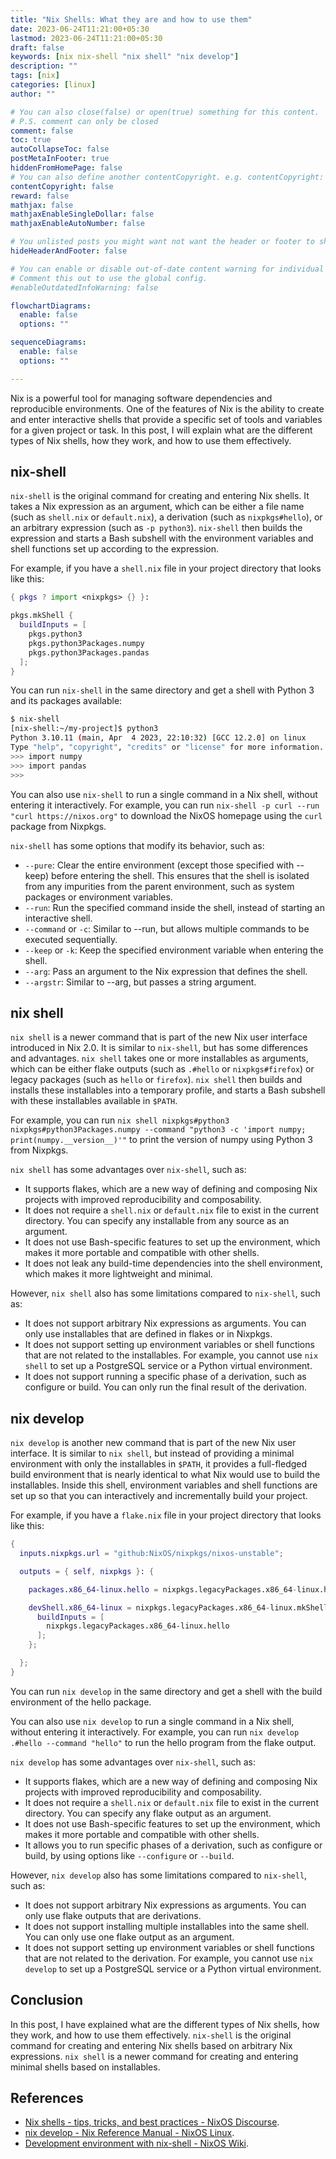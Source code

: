 ```yaml
---
title: "Nix Shells: What they are and how to use them"
date: 2023-06-24T11:21:00+05:30
lastmod: 2023-06-24T11:21:00+05:30
draft: false
keywords: [nix nix-shell "nix shell" "nix develop"]
description: ""
tags: [nix]
categories: [linux]
author: ""

# You can also close(false) or open(true) something for this content.
# P.S. comment can only be closed
comment: false
toc: true
autoCollapseToc: false
postMetaInFooter: true
hiddenFromHomePage: false
# You can also define another contentCopyright. e.g. contentCopyright: "This is another copyright."
contentCopyright: false
reward: false
mathjax: false
mathjaxEnableSingleDollar: false
mathjaxEnableAutoNumber: false

# You unlisted posts you might want not want the header or footer to show
hideHeaderAndFooter: false

# You can enable or disable out-of-date content warning for individual post.
# Comment this out to use the global config.
#enableOutdatedInfoWarning: false

flowchartDiagrams:
  enable: false
  options: ""

sequenceDiagrams: 
  enable: false
  options: ""

---
```


Nix is a powerful tool for managing software dependencies and reproducible environments. One of the features of Nix is the ability to create and enter interactive shells that provide a specific set of tools and variables for a given project or task. In this post, I will explain what are the different types of Nix shells, how they work, and how to use them effectively.

<!--more-->
## nix-shell

`nix-shell` is the original command for creating and entering Nix shells. It takes a Nix expression as an argument, which can be either a file name (such as `shell.nix` or `default.nix`), a derivation (such as `nixpkgs#hello`), or an arbitrary expression (such as `-p python3`). `nix-shell` then builds the expression and starts a Bash subshell with the environment variables and shell functions set up according to the expression.

For example, if you have a `shell.nix` file in your project directory that looks like this:

```nix
{ pkgs ? import <nixpkgs> {} }:

pkgs.mkShell {
  buildInputs = [
    pkgs.python3
    pkgs.python3Packages.numpy
    pkgs.python3Packages.pandas
  ];
}
```

You can run `nix-shell` in the same directory and get a shell with Python 3 and its packages available:

```bash
$ nix-shell
[nix-shell:~/my-project]$ python3
Python 3.10.11 (main, Apr  4 2023, 22:10:32) [GCC 12.2.0] on linux
Type "help", "copyright", "credits" or "license" for more information.
>>> import numpy
>>> import pandas
>>> 
```

You can also use `nix-shell` to run a single command in a Nix shell, without entering it interactively. For example, you can run `nix-shell -p curl --run "curl https://nixos.org"` to download the NixOS homepage using the `curl` package from Nixpkgs.

`nix-shell` has some options that modify its behavior, such as:

- `--pure`: Clear the entire environment (except those specified with --keep) before entering the shell. This ensures that the shell is isolated from any impurities from the parent environment, such as system packages or environment variables.
- `--run`: Run the specified command inside the shell, instead of starting an interactive shell.
- `--command` or `-c`: Similar to --run, but allows multiple commands to be executed sequentially.
- `--keep` or `-k`: Keep the specified environment variable when entering the shell.
- `--arg`: Pass an argument to the Nix expression that defines the shell.
- `--argstr`: Similar to --arg, but passes a string argument.

## nix shell

`nix shell` is a newer command that is part of the new Nix user interface introduced in Nix 2.0. It is similar to `nix-shell`, but has some differences and advantages. `nix shell` takes one or more installables as arguments, which can be either flake outputs (such as `.#hello` or `nixpkgs#firefox`) or legacy packages (such as `hello` or `firefox`). `nix shell` then builds and installs these installables into a temporary profile, and starts a Bash subshell with these installables available in `$PATH`.

For example, you can run `nix shell nixpkgs#python3 nixpkgs#python3Packages.numpy --command "python3 -c 'import numpy; print(numpy.__version__)'"` to print the version of numpy using Python 3 from Nixpkgs.

`nix shell` has some advantages over `nix-shell`, such as:

- It supports flakes, which are a new way of defining and composing Nix projects with improved reproducibility and composability.
- It does not require a `shell.nix` or `default.nix` file to exist in the current directory. You can specify any installable from any source as an argument.
- It does not use Bash-specific features to set up the environment, which makes it more portable and compatible with other shells.
- It does not leak any build-time dependencies into the shell environment, which makes it more lightweight and minimal.

However, `nix shell` also has some limitations compared to `nix-shell`, such as:

- It does not support arbitrary Nix expressions as arguments. You can only use installables that are defined in flakes or in Nixpkgs.
- It does not support setting up environment variables or shell functions that are not related to the installables. For example, you cannot use `nix shell` to set up a PostgreSQL service or a Python virtual environment.
- It does not support running a specific phase of a derivation, such as configure or build. You can only run the final result of the derivation.

## nix develop

`nix develop` is another new command that is part of the new Nix user interface. It is similar to `nix shell`, but instead of providing a minimal environment with only the installables in `$PATH`, it provides a full-fledged build environment that is nearly identical to what Nix would use to build the installables. Inside this shell, environment variables and shell functions are set up so that you can interactively and incrementally build your project.

For example, if you have a `flake.nix` file in your project directory that looks like this:

```nix
{
  inputs.nixpkgs.url = "github:NixOS/nixpkgs/nixos-unstable";

  outputs = { self, nixpkgs }: {

    packages.x86_64-linux.hello = nixpkgs.legacyPackages.x86_64-linux.hello;

    devShell.x86_64-linux = nixpkgs.legacyPackages.x86_64-linux.mkShell {
      buildInputs = [
        nixpkgs.legacyPackages.x86_64-linux.hello
      ];
    };

  };
}
```

You can run `nix develop` in the same directory and get a shell with the build environment of the hello package.

You can also use `nix develop` to run a single command in a Nix shell, without entering it interactively. For example, you can run `nix develop .#hello --command "hello"` to run the hello program from the flake output.

`nix develop` has some advantages over `nix-shell`, such as:

- It supports flakes, which are a new way of defining and composing Nix projects with improved reproducibility and composability.
- It does not require a `shell.nix` or `default.nix` file to exist in the current directory. You can specify any flake output as an argument.
- It does not use Bash-specific features to set up the environment, which makes it more portable and compatible with other shells.
- It allows you to run specific phases of a derivation, such as configure or build, by using options like `--configure` or `--build`.

However, `nix develop` also has some limitations compared to `nix-shell`, such as:

- It does not support arbitrary Nix expressions as arguments. You can only use flake outputs that are derivations.
- It does not support installing multiple installables into the same shell. You can only use one flake output as an argument.
- It does not support setting up environment variables or shell functions that are not related to the derivation. For example, you cannot use `nix develop` to set up a PostgreSQL service or a Python virtual environment.

## Conclusion

In this post, I have explained what are the different types of Nix shells, how they work, and how to use them effectively. `nix-shell` is the original command for creating and entering Nix shells based on arbitrary Nix expressions. `nix shell` is a newer command for creating and entering minimal shells based on installables.

## References
- [Nix shells - tips, tricks, and best practices - NixOS Discourse](https://discourse.nixos.org/t/nix-shells-tips-tricks-and-best-practices/22332).
- [nix develop - Nix Reference Manual - NixOS Linux](https://nixos.org/manual/nix/unstable/command-ref/new-cli/nix3-develop.html).
- [Development environment with nix-shell - NixOS Wiki](https://nixos.wiki/wiki/Development_environment_with_nix-shell).
